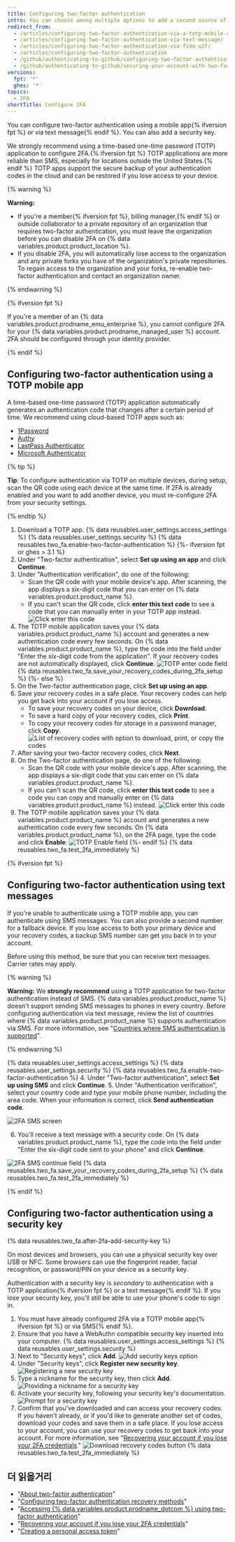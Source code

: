 ```yaml
---
title: Configuring two-factor authentication
intro: You can choose among multiple options to add a second source of authentication to your account.
redirect_from:
  - /articles/configuring-two-factor-authentication-via-a-totp-mobile-app/
  - /articles/configuring-two-factor-authentication-via-text-message/
  - /articles/configuring-two-factor-authentication-via-fido-u2f/
  - /articles/configuring-two-factor-authentication
  - /github/authenticating-to-github/configuring-two-factor-authentication
  - /github/authenticating-to-github/securing-your-account-with-two-factor-authentication-2fa/configuring-two-factor-authentication
versions:
  fpt: '*'
  ghes: '*'
topics:
  - 2FA
shortTitle: Configure 2FA
---
```


You can configure two-factor authentication using a mobile app{% ifversion fpt %} or via text message{% endif %}. You can also add a security key.

We strongly recommend using a time-based one-time password (TOTP) application to configure 2FA.{% ifversion fpt %} TOTP applications are more reliable than SMS, especially for locations outside the United States.{% endif %} TOTP apps support the secure backup of your authentication codes in the cloud and can be restored if you lose access to your device.

{% warning %}

**Warning:**
- If you're a member{% ifversion fpt %}, billing manager,{% endif %} or outside collaborator to a private repository of an organization that requires two-factor authentication, you must leave the organization before you can disable 2FA on {% data variables.product.product_location %}.
- If you disable 2FA, you will automatically lose access to the organization and any private forks you have of the organization's private repositories. To regain access to the organization and your forks, re-enable two-factor authentication and contact an organization owner.

{% endwarning %}

{% ifversion fpt %}

If you're a member of an {% data variables.product.prodname_emu_enterprise %}, you cannot configure 2FA for your {% data variables.product.prodname_managed_user %} account. 2FA should be configured through your identity provider.

{% endif %}

## Configuring two-factor authentication using a TOTP mobile app

A time-based one-time password (TOTP) application automatically generates an authentication code that changes after a certain period of time. We recommend using cloud-based TOTP apps such as:
- [1Password](https://support.1password.com/one-time-passwords/)
- [Authy](https://authy.com/guides/github/)
- [LastPass Authenticator](https://lastpass.com/auth/)
- [Microsoft Authenticator](https://www.microsoft.com/en-us/account/authenticator/)

{% tip %}

**Tip**: To configure authentication via TOTP on multiple devices, during setup, scan the QR code using each device at the same time. If 2FA is already enabled and you want to add another device, you must re-configure 2FA from your security settings.

{% endtip %}

1. Download a TOTP app.
{% data reusables.user_settings.access_settings %}
{% data reusables.user_settings.security %}
{% data reusables.two_fa.enable-two-factor-authentication %}
{%- ifversion fpt or ghes > 3.1 %}
5. Under "Two-factor authentication", select **Set up using an app** and click **Continue**.
6. Under "Authentication verification", do one of the following:
    - Scan the QR code with your mobile device's app. After scanning, the app displays a six-digit code that you can enter on {% data variables.product.product_name %}.
    - If you can't scan the QR code, click **enter this text code** to see a code that you can manually enter in your TOTP app instead. ![Click enter this code](/assets/images/help/2fa/2fa_wizard_app_click_code.png)
7. The TOTP mobile application saves your {% data variables.product.product_name %} account and generates a new authentication code every few seconds. On {% data variables.product.product_name %}, type the code into the field under "Enter the six-digit code from the application". If your recovery codes are not automatically displayed, click **Continue**. ![TOTP enter code field](/assets/images/help/2fa/2fa_wizard_app_enter_code.png)
{% data reusables.two_fa.save_your_recovery_codes_during_2fa_setup %}
{%- else %}
5. On the Two-factor authentication page, click **Set up using an app**.
6. Save your recovery codes in a safe place. Your recovery codes can help you get back into your account if you lose access.
    - To save your recovery codes on your device, click **Download**.
    - To save a hard copy of your recovery codes, click **Print**.
    - To copy your recovery codes for storage in a password manager, click **Copy**. ![List of recovery codes with option to download, print, or copy the codes](/assets/images/help/2fa/download-print-or-copy-recovery-codes-before-continuing.png)
7. After saving your two-factor recovery codes, click **Next**.
8. On the Two-factor authentication page, do one of the following:
    - Scan the QR code with your mobile device's app. After scanning, the app displays a six-digit code that you can enter on {% data variables.product.product_name %}.
    - If you can't scan the QR code, click **enter this text code** to see a code you can copy and manually enter on {% data variables.product.product_name %} instead. ![Click enter this code](/assets/images/help/2fa/totp-click-enter-code.png)
9. The TOTP mobile application saves your {% data variables.product.product_name %} account and generates a new authentication code every few seconds. On {% data variables.product.product_name %}, on the 2FA page, type the code and click **Enable**. ![TOTP Enable field](/assets/images/help/2fa/totp-enter-code.png)
{%- endif %}
{% data reusables.two_fa.test_2fa_immediately %}

{% ifversion fpt %}

## Configuring two-factor authentication using text messages

If you're unable to authenticate using a TOTP mobile app, you can authenticate using SMS messages. You can also provide a second number for a fallback device. If you lose access to both your primary device and your recovery codes, a backup SMS number can get you back in to your account.

Before using this method, be sure that you can receive text messages. Carrier rates may apply.

{% warning %}

**Warning:** We **strongly recommend** using a TOTP application for two-factor authentication instead of SMS. {% data variables.product.product_name %} doesn't support sending SMS messages to phones in every country. Before configuring authentication via text message, review the list of countries where {% data variables.product.product_name %} supports authentication via SMS. For more information, see "[Countries where SMS authentication is supported](/articles/countries-where-sms-authentication-is-supported)".

{% endwarning %}

{% data reusables.user_settings.access_settings %}
{% data reusables.user_settings.security %}
{% data reusables.two_fa.enable-two-factor-authentication %}
4. Under "Two-factor authentication", select **Set up using SMS** and click **Continue**.
5. Under "Authentication verification", select your country code and type your mobile phone number, including the area code. When your information is correct, click **Send authentication code**.

  ![2FA SMS screen](/assets/images/help/2fa/2fa_wizard_sms_send.png)

6. You'll receive a text message with a security code. On {% data variables.product.product_name %}, type the code into the field under "Enter the six-digit code sent to your phone" and click **Continue**.

  ![2FA SMS continue field](/assets/images/help/2fa/2fa_wizard_sms_enter_code.png)
{% data reusables.two_fa.save_your_recovery_codes_during_2fa_setup %}
{% data reusables.two_fa.test_2fa_immediately %}

{% endif %}

## Configuring two-factor authentication using a security key

{% data reusables.two_fa.after-2fa-add-security-key %}

On most devices and browsers, you can use a physical security key over USB or NFC. Some browsers can use the fingerprint reader, facial recognition, or password/PIN on your device as a security key.

Authentication with a security key is *secondary* to authentication with a TOTP application{% ifversion fpt %} or a text message{% endif %}. If you lose your security key, you'll still be able to use your phone's code to sign in.

1. You must have already configured 2FA via a TOTP mobile app{% ifversion fpt %} or via SMS{% endif %}.
2. Ensure that you have a WebAuthn compatible security key inserted into your computer.
{% data reusables.user_settings.access_settings %}
{% data reusables.user_settings.security %}
5. Next to "Security keys", click **Add**. ![Add security keys option](/assets/images/help/2fa/add-security-keys-option.png)
6. Under "Security keys", click **Register new security key**. ![Registering a new security key](/assets/images/help/2fa/security-key-register.png)
7. Type a nickname for the security key, then click **Add**. ![Providing a nickname for a security key](/assets/images/help/2fa/security-key-nickname.png)
8. Activate your security key, following your security key's documentation. ![Prompt for a security key](/assets/images/help/2fa/security-key-prompt.png)
9.  Confirm that you've downloaded and can access your recovery codes. If you haven't already, or if you'd like to generate another set of codes, download your codes and save them in a safe place. If you lose access to your account, you can use your recovery codes to get back into your account. For more information, see "[Recovering your account if you lose your 2FA credentials](/articles/recovering-your-account-if-you-lose-your-2fa-credentials)." ![Download recovery codes button](/assets/images/help/2fa/2fa-recover-during-setup.png)
{% data reusables.two_fa.test_2fa_immediately %}

## 더 읽을거리

- "[About two-factor authentication](/articles/about-two-factor-authentication)"
- "[Configuring two-factor authentication recovery methods](/articles/configuring-two-factor-authentication-recovery-methods)"
- "[Accessing {% data variables.product.prodname_dotcom %} using two-factor authentication](/articles/accessing-github-using-two-factor-authentication)"
- "[Recovering your account if you lose your 2FA credentials](/articles/recovering-your-account-if-you-lose-your-2fa-credentials)"
- "[Creating a personal access token](/github/authenticating-to-github/creating-a-personal-access-token)"

